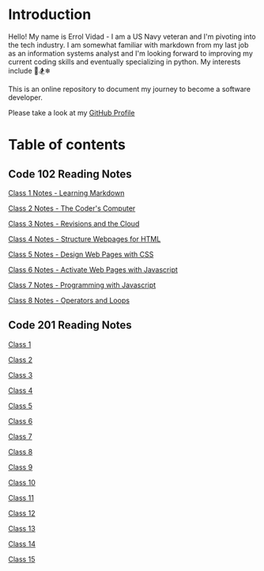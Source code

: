 # Introduction

Hello! My name is Errol Vidad - I am a US Navy veteran and I'm pivoting into the tech industry. I am somewhat familiar with markdown from my last job as an information systems analyst and I'm looking forward to improving my current coding skills and eventually specializing in python. My interests include &#x1F3C8;&#x1F3C2;&#x2744;

This is an online repository to document my journey to become a software developer.

Please take a look at my [GitHub Profile](https://github.com/evidad)

# Table of contents

## Code 102 Reading Notes
[Class 1 Notes - Learning Markdown](class1.md)

[Class 2 Notes - The Coder's Computer](reading-notes/code-102/class2.md)

[Class 3 Notes - Revisions and the Cloud](creading-notes/code-102/class3.md)

[Class 4 Notes - Structure Webpages for HTML](reading-notes/code-102/class4.md)

[Class 5 Notes - Design Web Pages with CSS](reading-notes/code-102/class5.md)

[Class 6 Notes - Activate Web Pages with Javascript](reading-notes/code-102/class6.md)

[Class 7 Notes - Programming with Javascript](reading-notes/code-102/class7.md)

[Class 8 Notes - Operators and Loops ](reading-notes/code-102/class8.md)

## Code 201 Reading Notes
[Class 1](code-201-notes/class1.md)

[Class 2](code-201-notes/class2.md)

[Class 3](code-201-notes/class3.md)

[Class 4](code-201-notes/class4.md)

[Class 5](code-201-notes/class5.md)

[Class 6](code-201-notes/class6.md)

[Class 7](code-201-notes/class7.md)

[Class 8](code-201-notes/class8.md)

[Class 9](code-201-notes/class9.md)

[Class 10](code-201-notes/class10.md)

[Class 11](code-201-notes/class11.md)

[Class 12](code-201-notes/class12.md)

[Class 13](code-201-notes/class13.md)

[Class 14](code-201-notes/class14.md)

[Class 15](code-201-notes/class15.md)